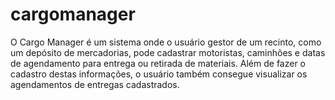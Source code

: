 # cargomanager
 O Cargo Manager é um sistema onde o usuário gestor de um recinto, como um depósito de mercadorias, pode cadastrar motoristas, caminhões e datas de agendamento para entrega ou retirada de materiais. Além de fazer o cadastro destas informações, o usuário também consegue visualizar os agendamentos de entregas cadastrados.
